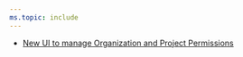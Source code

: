 ```yaml
---
ms.topic: include
---
```


- [New UI to manage Organization and Project Permissions](#new-ui-to-manage-organization-and-project-permissions)